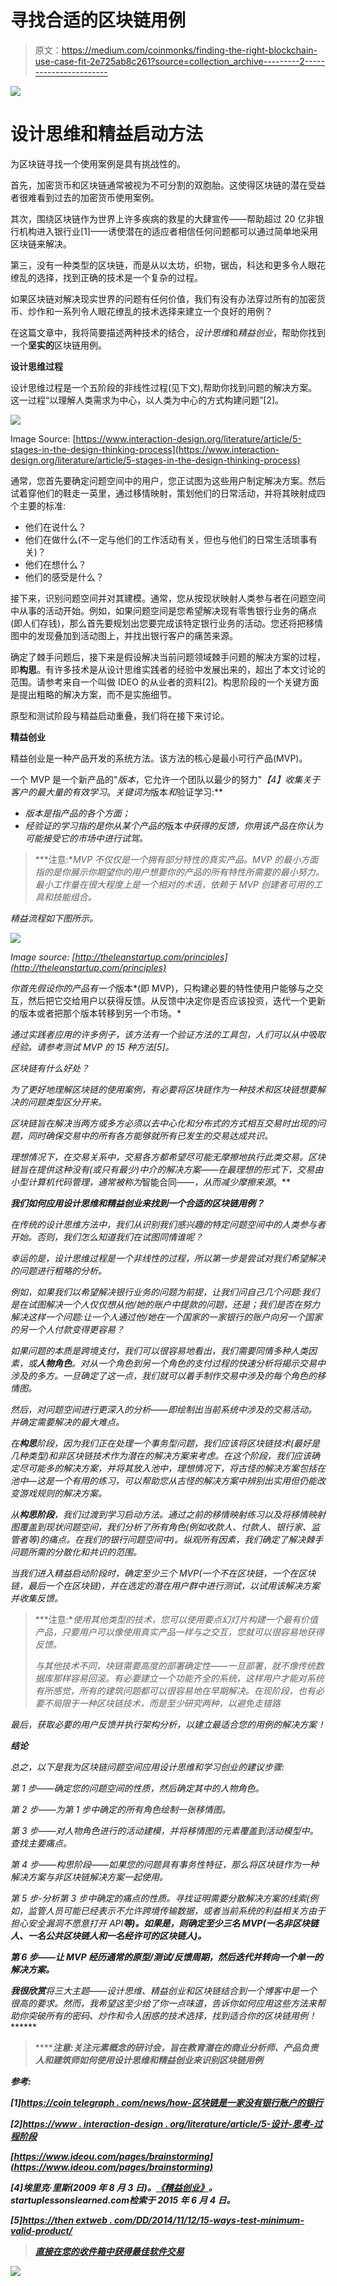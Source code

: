 # 寻找合适的区块链用例

> 原文：<https://medium.com/coinmonks/finding-the-right-blockchain-use-case-fit-2e725ab8c261?source=collection_archive---------2----------------------->

![](img/a2e55e9a9dd796d2b741b054e77ce755.png)

# 设计思维和精益启动方法

为区块链寻找一个使用案例是具有挑战性的。

首先，加密货币和区块链通常被视为不可分割的双胞胎。这使得区块链的潜在受益者很难看到过去的加密货币使用案例。

其次，围绕区块链作为世界上许多疾病的救星的大肆宣传——帮助超过 20 亿非银行机构进入银行业[1]——诱使潜在的适应者相信任何问题都可以通过简单地采用区块链来解决。

第三，没有一种类型的区块链，而是从以太坊，织物，锯齿，科达和更多令人眼花缭乱的选择，找到正确的技术是一个复杂的过程。

如果区块链对解决现实世界的问题有任何价值，我们有没有办法穿过所有的加密货币、炒作和一系列令人眼花缭乱的技术选择来建立一个良好的用例？

在这篇文章中，我将简要描述两种技术的结合，*设计思维*和*精益创业*，帮助你找到一个**坚实的**区块链用例。

**设计思维过程**

设计思维过程是一个五阶段的非线性过程(见下文),帮助你找到问题的解决方案。这一过程“以理解人类需求为中心，以人类为中心的方式构建问题”[2]。

![](img/6a66c99c9842ceae62d5c1c31552c42f.png)

Image Source: [https://www.interaction-design.org/literature/article/5-stages-in-the-design-thinking-process](https://www.interaction-design.org/literature/article/5-stages-in-the-design-thinking-process)

通常，您首先要确定问题空间中的用户，您正试图为这些用户制定解决方案。然后试着穿他们的鞋走一英里，通过移情映射，策划他们的日常活动，并将其映射成四个主要的标准:

*   他们在说什么？
*   他们在做什么(不一定与他们的工作活动有关，但也与他们的日常生活琐事有关)？
*   他们在想什么？
*   他们的感受是什么？

接下来，识别问题空间并对其建模。通常，您从按现状映射人类参与者在问题空间中从事的活动开始。例如，如果问题空间是您希望解决现有零售银行业务的痛点(即人们存钱)，那么首先要规划出您要完成该特定银行业务的活动。您还将把移情图中的发现叠加到活动图上，并找出银行客户的痛苦来源。

确定了棘手问题后，接下来是假设解决当前问题领域棘手问题的解决方案的过程，即**构思**。有许多技术是从设计思维实践者的经验中发展出来的，超出了本文讨论的范围。请参考来自一个叫做 IDEO 的从业者的资料[2]。构思阶段的一个关键方面是提出粗略的解决方案，而不是实施细节。

原型和测试阶段与精益启动重叠，我们将在接下来讨论。

**精益创业**

精益创业是一种产品开发的系统方法。该方法的核心是最小可行产品(MVP)。

一个 MVP 是一个新产品的"*版本*，它允许一个团队以最少的努力"*【4】*收集关于客户的最大量的*有效学习*。*关键词为*版本*和*验证学习:**

*   *版本是指产品的各个方面；*
*   *经验证的学习指的是你从某个产品的*版本*中获得的反馈，你用该产品在你认为可能接受它的市场中进行试驾。*

> ***注意:**MVP 不仅仅是一个拥有部分特性的真实产品。MVP 的最小方面指的是你展示你期望你的用户想要你的产品的所有特性所需要的最小努力。最小工作量在很大程度上是一个相对的术语，依赖于 MVP 创建者可用的工具和技能组合。*

*精益流程如下图所示。*

*![](img/0fbb71af4b4e1cf50b5914406411b384.png)*

*Image source: [http://theleanstartup.com/principles](http://theleanstartup.com/principles)*

*你首先假设你的产品有一个*版本*(即 MVP)，只构建必要的特性使用户能够与之交互，然后把它交给用户以获得反馈。从反馈中决定你是否应该投资，迭代一个更新的版本或者把那个版本转移到另一个市场。*

*通过实践者应用的许多例子，该方法有一个验证方法的工具包，人们可以从中吸取经验。请参考测试 MVP 的 15 种方法[5]。*

*区块链有什么好处？*

*为了更好地理解区块链的使用案例，有必要将区块链作为一种技术和区块链想要解决的问题类型区分开来。*

*区块链旨在解决当两方或多方必须以去中心化和分布式的方式相互交易时出现的问题，同时确保交易中的所有各方能够就所有已发生的交易达成共识。*

*理想情况下，在交易关系中，交易各方都希望尽可能无摩擦地执行此类交易。区块链旨在提供这种没有(或只有最少)中介的解决方案——在最理想的形式下，交易由小型计算机代码管理，通常被称为*智能合同——*，从而减少摩擦来源*。**

***我们如何应用设计思维和精益创业来找到一个合适的区块链用例？***

*在传统的设计思维方法中，我们从识别我们感兴趣的特定问题空间中的人类参与者开始。否则，我们怎么知道我们在试图同情谁呢？*

*幸运的是，设计思维过程是一个非线性的过程，所以第一步是尝试对我们希望解决的问题进行粗略的分析。*

*例如，如果我们以希望解决银行业务的问题为前提，让我们问自己几个问题:我们是在试图解决一个人仅仅想从他/她的账户中提款的问题，还是；我们是否在努力解决这样一个问题:让一个人通过他/她在一个国家的一家银行的账户向另一个国家的另一个人付款变得更容易？*

*如果问题的本质是跨境支付，我们可以很容易地看出，我们需要同情多种人类因素，或**人物角色**。对从一个角色到另一个角色的支付过程的快速分析将揭示交易中涉及的多方。一旦确定了这一点，我们就可以着手制作交易中涉及的每个角色的移情图。*

*然后，对问题空间进行更深入的分析——即绘制出当前系统中涉及的交易活动。并确定需要解决的最大难点。*

*在**构思**阶段，因为我们正在处理一个事务型问题，我们应该将区块链技术(最好是几种类型)和非区块链技术作为潜在的解决方案来考虑。在这个阶段，我们应该确定尽可能多的解决方案，并将其放入池中，理想情况下，将古怪的解决方案包括在池中—这是一个有用的练习，可以帮助您从古怪的解决方案中辨别出实用但仍能改变游戏规则的解决方案。*

*从**构思阶段**，我们过渡到学习启动方法。通过之前的移情映射练习以及将移情映射图覆盖到现状问题空间，我们分析了所有角色(例如收款人、付款人、银行家、监管者等)的痛点。在我们的银行问题空间中)。纵观所有因素，我们确定了解决棘手问题所需的分散化和共识的范围。*

*当我们进入精益启动阶段时，确定至少三个 MVP(一个不在区块链，一个在区块链，最后一个在区块链)，并在选定的潜在用户群中进行测试，以试用该解决方案并收集反馈。*

> ***注意:**使用其他类型的技术，您可以使用要点幻灯片构建一个最有价值产品，只要用户可以像使用真实产品一样与之交互，您就可以很容易地获得反馈。*
> 
> *与其他技术不同，块链需要高度的部署确定性——一旦部署，就不像传统数据库那样容易回滚。有必要建立一个功能齐全的系统，这样用户才能对系统有所感觉，所有的建筑问题都可以很容易地在早期解决。在现阶段，也有必要不局限于一种区块链技术，而是至少研究两种，以避免走错路*

*最后，获取必要的用户反馈并执行架构分析，以建立最适合您的用例的解决方案！*

***结论***

*总之，以下是我为区块链问题空间应用设计思维和学习创业的建议步骤:*

*第 1 步——确定您的问题空间的性质，然后确定其中的人物角色。*

*第 2 步——为第 1 步中确定的所有角色绘制一张移情图。*

*第 3 步——对人物角色进行的活动建模，并将移情图的元素覆盖到活动模型中。查找主要痛点。*

*第 4 步——构思阶段——如果您的问题具有事务性特征，那么将区块链作为一种解决方案与非区块链解决方案一起使用。*

*第 5 步-分析第 3 步中确定的痛点的性质。寻找证明需要分散解决方案的线索(例如，监管人员可能已经表示不允许跨境传输数据，或者当前系统的利益相关方由于担心安全漏洞不愿意打开 API**等)。如果是，则确定至少三名 MVP(一名非区块链人、一名公共区块链人和一名经许可的区块链人)。***

***第 6 步——让 MVP 经历通常的原型/测试/反馈周期，然后迭代并转向一个单一的解决方案。***

***我很欣赏****将三大主题——设计思维、精益创业和区块链结合到一个博客中是一个很高的要求。然而，我希望这至少给了你一点味道，告诉你如何应用这些方法来帮助你突破所有的密码、炒作和令人困惑的技术选择，找到适合你的区块链用例！*******

> *********注意:**关注元素概念的研讨会，旨在教育潜在的商业分析师、产品负责人和建筑师如何使用设计思维和精益创业来识别区块链用例*******

*******参考:*******

*****[1][https://coin telegraph . com/news/how-区块链是一家没有银行账户的银行](https://cointelegraph.com/news/how-blockchain-is-banking-the-unbanked)*****

*****[2][https://www . interaction-design . org/literature/article/5-设计-思考-过程阶段](https://www.interaction-design.org/literature/article/5-stages-in-the-design-thinking-process)*****

*****[https://www.ideou.com/pages/brainstorming](https://www.ideou.com/pages/brainstorming)*****

*****[4]埃里克·里斯(2009 年 8 月 3 日)。[《精益创业》](http://www.startuplessonslearned.com/2009/08/minimum-viable-product-guide.html)。*startuplessonslearned.com*检索于 2015 年 6 月 4 日。*****

*****[5][https://then extweb . com/DD/2014/11/12/15-ways-test-minimum-valid-product/](https://thenextweb.com/dd/2014/11/12/15-ways-test-minimum-viable-product/)*****

> *****[直接在您的收件箱中获得最佳软件交易](https://coincodecap.com/?utm_source=coinmonks)*****

*****[![](img/7c0b3dfdcbfea594cc0ae7d4f9bf6fcb.png)](https://coincodecap.com/?utm_source=coinmonks)*****